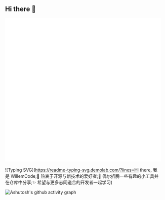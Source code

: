 ## Hi there 👋

<!--
**WillemCode/WillemCode** is a ✨ _special_ ✨ repository because its `README.md` (this file) appears on your GitHub profile.

Here are some ideas to get you started:

- 🔭 I’m currently working on ...
- 🌱 I’m currently learning ...
- 👯 I’m looking to collaborate on ...
- 🤔 I’m looking for help with ...
- 💬 Ask me about ...
- 📫 How to reach me: ...
- 😄 Pronouns: ...
- ⚡ Fun fact: ...
-->

![Metrics](/github-metrics.svg)

![Typing SVG](https://readme-typing-svg.demolab.com/?lines=Hi there, 我是 WillemCode;🔭 热衷于开源与新技术的爱好者;🤔 偶尔折腾一些有趣的小工具并在仓库中分享;✨ 希望与更多志同道合的开发者一起学习)

![Ashutosh's github activity graph](https://github-readme-activity-graph.vercel.app/graph?username=WillemCode&theme=github)
